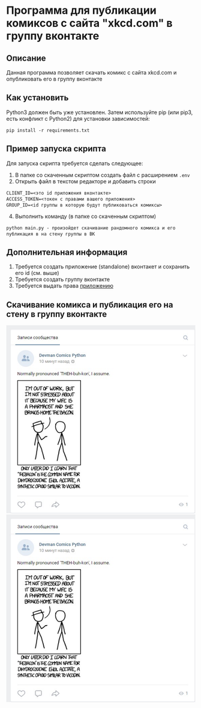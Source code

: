 # Программа для публикации комиксов с сайта "xkcd.com" в группу вконтакте
## Описание
Данная программа позволяет скачать комикс с сайта xkcd.com и опубликовать его в группу вконтакте

## Как установить
Python3 должен быть уже установлен. Затем используйте pip (или pip3, есть конфликт с Python2) для установки зависимостей:
```
pip install -r requirements.txt
```

## Пример запуска скрипта
Для запуска скрипта требуется сделать следующее:
1. В папке со скаченным скриптом создать файл с расширением ```.env```
2. Открыть файл в текстом редакторе и добавить строки 
```
CLIENT_ID=<это id приложения вконтакте>
ACCESS_TOKEN=<токен с правами вашего приложения>
GROUP_ID=<id группы в которую будут публиковаться комиксы>
```

4. Выполнить  команду (в папке со скаченным скриптом)
```
python main.py - произойдет скачивание рандомного комикса и его публикация в на стену группы в ВК
```

## Дополнительная информация
1. Требуется создать приложение (standalone) вконтакет и сохранить его id (см. выше)
2. Требуется создать группу вконтакте 
3. Требуется выдать права [приложению](https://vk.com/dev/implicit_flow_user)


## Скачивание комикса и публикация его на стену в группу вконтакте
![](https://github.com/LevikovCollector/public_comics_to_VK/blob/levikov/img_for_gitHub/01-12-2020_215510.jpg)
![](https://github.com/LevikovCollector/public_comics_to_VK/blob/levikov/img_for_gitHub/01-12-2020_215510.jpg)

